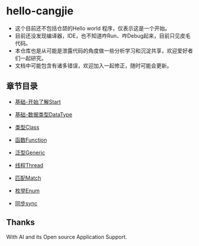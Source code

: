 # hello-cangjie

- 这个目前还不包括仓颉的Hello world 程序，仅表示这是一个开始。
- 目前还没发现编译器，IDE，也不知道咋Run、咋Debug起来，目前只见皮毛代码。
- 本仓库也是从可能是泄露代码的角度做一些分析学习和沉淀共享，欢迎爱好者们一起研究。
- 文档中可能包含有诸多错误，欢迎加入一起修正，随时可能会更新。


## 章节目录

- [基础-开始了解Start](./docs/basic.md) 

- [基础-数据类型DataType](./docs/data-type.md)

- [类型Class](./docs/class.md)

- [函数Function](./docs/data-type.md)

- [泛型Generic](./docs/generic.md)

- [线程Thread](./docs/thread.md)

- [匹配Match](./docs/match.md)

- [枚举Enum](./docs/enum.md)

- [同步sync](./docs/sync.md)


## Thanks 

With AI and its Open source Application Support.
